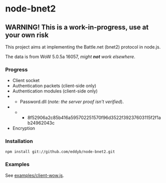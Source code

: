 # node-bnet2
## WARNING! This is a work-in-progress, use at your own risk
This project aims at implementing the Battle.net (bnet2) protocol in node.js.

The data is from WoW 5.0.5a 16057, *might **not** work elsewhere*.

### Progress
* Client socket
* Authentication packets (client-side only)
* Authentication modules (client-side only)
* * Password.dll (*note: the server proof isn't verified*).
* * * 8f52906a2c85b416a595702251570f96d3522f39237603115f2f1ab24962043c
* Encryption

### Installation
```sh
npm install git://github.com/eddyb/node-bnet2.git
```

### Examples
See [examples/client-wow.js](https://github.com/eddyb/node-bnet2/blob/master/examples/client-wow.js).
